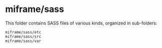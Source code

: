 # miframe/sass

This folder contains SASS files of various kinds, organized in sub-folders:

    miframe/sass/etc
    miframe/sass/src
    miframe/sass/var
